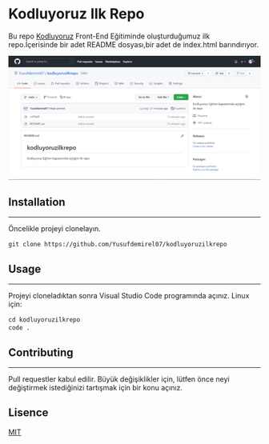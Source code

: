 # Kodluyoruz Ilk Repo
Bu repo [Kodluyoruz](https://www.kodluyoruz.org/) Front-End Eğitiminde oluşturduğumuz ilk repo.İçerisinde bir adet README dosyası,bir adet de index.html barındırıyor.

![kodluyoruz ilk repo](https://github.com/Yusufdemirel07/kodluyoruzilkrepo/blob/main/kodluyoruzilkrepo.png)
## Installation
---
Öncelikle projeyi clonelayın.
```
git clone https://github.com/Yusufdemirel07/kodluyoruzilkrepo
```
## Usage
---
Projeyi cloneladıktan sonra Visual Studio Code programında açınız.
Linux için:
```
cd kodluyoruzilkrepo
code .
```
## Contributing
---
Pull requestler kabul edilir. Büyük değişiklikler için, lütfen önce neyi değiştirmek istediğinizi tartışmak için bir konu açınız.
## Lisence
[MIT](https://choosealicense.com/licenses/mit/)
